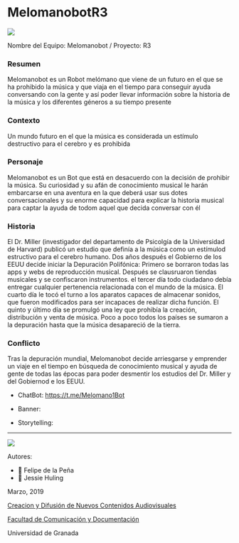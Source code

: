 # MelomanobotR3

![](http://www.fd4a.net/Android_Icons/3D-Matrix-Pro-Vol-3-Revolution.png)

Nombre del Equipo: Melomanobot / Proyecto: R3

### Resumen

Melomanobot es un Robot melómano que viene de un futuro en el que se ha prohibido la música y que viaja en el tiempo para conseguir ayuda conversando con la gente y así poder llevar información sobre la historia de la música y los diferentes géneros a su tiempo presente


### Contexto 

Un mundo futuro en el que la música es considerada un estímulo destructivo para el cerebro y es prohibida

### Personaje

Melomanobot es un Bot que está en desacuerdo con la decisión de prohibir la música. Su curiosidad y su afán de conocimiento musical le harán embarcarse en una aventura en la que deberá usar sus dotes conversacionales y su enorme capacidad para explicar la historia musical para captar la ayuda de todom aquel que decida conversar con él

### Historia

El Dr. Miller (investigador del departamento de Psicolgía de la Universidad de Harvard) publicó un estudio que definía a la música como un estímulod estructivo para el cerebro humano. Dos años después el Gobierno de los EEUU decide iniciar la Depuración Polifónica: Primero se borraron todas las apps y webs de reproducción musical. Después se clausruaron tiendas musicales y se confiscaron instrumentos. el tercer día todo ciudadano debía entregar cualquier pertenencia relacionada con el mundo de la música. El cuarto día le tocó el turno a los aparatos capaces de almacenar sonidos, que fueron modificados para ser incapaces de realizar dicha función. El quinto y último día se promulgó una ley que prohibía la creación, distribución y venta de música. Poco a poco todos los países se sumaron a la depuración hasta que la música desapareció de la tierra.

### Conflicto

Tras la depuración mundial, Melomanobot decide arriesgarse y emprender un viaje en el tiempo en búsqueda de conocimiento musical y ayuda de gente de todas las épocas para poder desmentir los estudios del Dr. Miller y del Gobiernod e los EEUU.




- ChatBot:  https://t.me/Melomano1Bot

- Banner:  

- Storytelling: 

------
![](https://upload.wikimedia.org/wikipedia/commons/thumb/6/62/CC-BY-SA-Andere_Wikis_%28v%29.svg/200px-CC-BY-SA-Andere_Wikis_%28v%29.svg.png)


Autores: 
- :man: Felipe de la Peña
- :woman: Jessie Huling


<!---
Lista completa de emojis de markDown - https://gist.github.com/rxaviers/7360908) 
-->



Marzo, 2019

[Creacion y Difusión de Nuevos Contenidos Audiovisuales](http://utopolis.ugr.es/medialab)

[Facultad de Comunicación y Documentación](http://fcd.ugr.es)

Universidad de Granada

